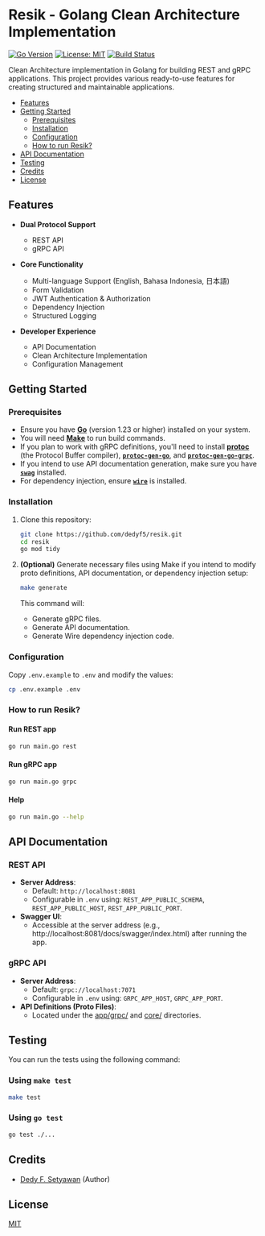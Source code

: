 # Resik - Golang Clean Architecture Implementation

[![Go Version](https://img.shields.io/github/go-mod/go-version/dedyf5/resik)](https://go.dev/)
[![License: MIT](https://img.shields.io/badge/License-MIT-blue.svg)](LICENSE)
[![Build Status](https://img.shields.io/github/actions/workflow/status/dedyf5/resik/ci.yml)](https://github.com/dedyf5/resik/actions)

Clean Architecture implementation in Golang for building REST and gRPC applications. This project provides various ready-to-use features for creating structured and maintainable applications.

- [Features](#features)
- [Getting Started](#getting-started)
  - [Prerequisites](#prerequisites)
  - [Installation](#installation)
  - [Configuration](#configuration)
  - [How to run Resik?](#how-to-run-resik)
- [API Documentation](#api-documentation)
- [Testing](#testing)
- [Credits](#credits)
- [License](#license)

## Features

- **Dual Protocol Support**
  - REST API
  - gRPC API

- **Core Functionality**
  - Multi-language Support (English, Bahasa Indonesia, 日本語)
  - Form Validation
  - JWT Authentication & Authorization
  - Dependency Injection
  - Structured Logging

- **Developer Experience**
  - API Documentation
  - Clean Architecture Implementation
  - Configuration Management

## Getting Started

### Prerequisites

- Ensure you have **[Go](https://go.dev/)** (version 1.23 or higher) installed on your system.
- You will need **[Make](https://www.gnu.org/software/make/)** to run build commands.
- If you plan to work with gRPC definitions, you'll need to install **[protoc](https://protobuf.dev/installation/)** (the Protocol Buffer compiler), **[`protoc-gen-go`](https://github.com/protocolbuffers/protobuf-go)**, and **[`protoc-gen-go-grpc`](https://github.com/grpc/grpc-go/tree/master/cmd/protoc-gen-go-grpc)**.
- If you intend to use API documentation generation, make sure you have **[`swag`](https://github.com/swaggo/swag)** installed.
- For dependency injection, ensure **[`wire`](https://github.com/google/wire)** is installed.

### Installation

1. Clone this repository:

    ```bash
    git clone https://github.com/dedyf5/resik.git
    cd resik
    go mod tidy
    ```

2. **(Optional)** Generate necessary files using Make if you intend to modify proto definitions, API documentation, or dependency injection setup:

    ```bash
    make generate
    ```

    This command will:
    - Generate gRPC files.
    - Generate API documentation.
    - Generate Wire dependency injection code.

### Configuration

Copy `.env.example` to `.env` and modify the values:

```bash
cp .env.example .env
```

### How to run Resik?

#### Run REST app

```bash
go run main.go rest
```

#### Run gRPC app

```bash
go run main.go grpc
```

#### Help

```bash
go run main.go --help
```

## API Documentation

### REST API

- **Server Address**:
  - Default: `http://localhost:8081`
  - Configurable in `.env` using: `REST_APP_PUBLIC_SCHEMA`, `REST_APP_PUBLIC_HOST`, `REST_APP_PUBLIC_PORT`.
- **Swagger UI**:
  - Accessible at the server address (e.g., http://localhost:8081/docs/swagger/index.html) after running the app.

### gRPC API

- **Server Address**:
  - Default: `grpc://localhost:7071`
  - Configurable in `.env` using: `GRPC_APP_HOST`, `GRPC_APP_PORT`.
- **API Definitions (Proto Files)**:
  - Located under the [app/grpc/](/app/grpc/) and [core/](/core/) directories.

## Testing

You can run the tests using the following command:

### Using `make test`

```bash
make test
```

### Using `go test`

```bash
go test ./...
```

## Credits

- [Dedy F. Setyawan](https://github.com/dedyf5) (Author)

## License

[MIT](/LICENSE)
